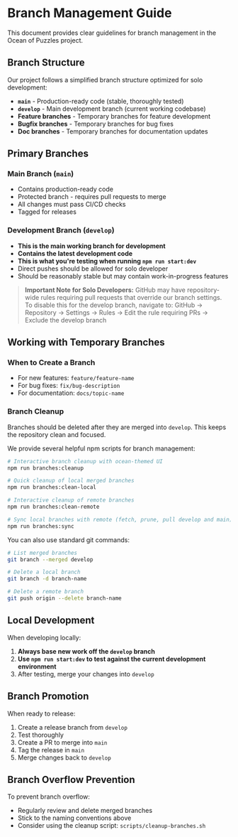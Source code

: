 # Branch Management Guide

This document provides clear guidelines for branch management in the Ocean of Puzzles project.

## Branch Structure

Our project follows a simplified branch structure optimized for solo development:

- **`main`** - Production-ready code (stable, thoroughly tested)
- **`develop`** - Main development branch (current working codebase)
- **Feature branches** - Temporary branches for feature development
- **Bugfix branches** - Temporary branches for bug fixes
- **Doc branches** - Temporary branches for documentation updates

## Primary Branches

### Main Branch (`main`)
- Contains production-ready code
- Protected branch - requires pull requests to merge
- All changes must pass CI/CD checks
- Tagged for releases

### Development Branch (`develop`)
- **This is the main working branch for development**
- **Contains the latest development code**
- **This is what you're testing when running `npm run start:dev`**
- Direct pushes should be allowed for solo developer
- Should be reasonably stable but may contain work-in-progress features

> **Important Note for Solo Developers:**
> GitHub may have repository-wide rules requiring pull requests that override our branch settings.
> To disable this for the develop branch, navigate to:
> GitHub → Repository → Settings → Rules → Edit the rule requiring PRs → Exclude the develop branch

## Working with Temporary Branches

### When to Create a Branch
- For new features: `feature/feature-name`
- For bug fixes: `fix/bug-description`
- For documentation: `docs/topic-name`

### Branch Cleanup
Branches should be deleted after they are merged into `develop`. This keeps the repository clean and focused.

We provide several helpful npm scripts for branch management:

```bash
# Interactive branch cleanup with ocean-themed UI
npm run branches:cleanup

# Quick cleanup of local merged branches
npm run branches:clean-local

# Interactive cleanup of remote branches
npm run branches:clean-remote

# Sync local branches with remote (fetch, prune, pull develop and main)
npm run branches:sync
```

You can also use standard git commands:
```bash
# List merged branches
git branch --merged develop

# Delete a local branch
git branch -d branch-name

# Delete a remote branch
git push origin --delete branch-name
```

## Local Development

When developing locally:

1. **Always base new work off the `develop` branch**
2. **Use `npm run start:dev` to test against the current development environment**
3. After testing, merge your changes into `develop`

## Branch Promotion

When ready to release:
1. Create a release branch from `develop`
2. Test thoroughly
3. Create a PR to merge into `main`
4. Tag the release in `main`
5. Merge changes back to `develop`

## Branch Overflow Prevention

To prevent branch overflow:
- Regularly review and delete merged branches
- Stick to the naming conventions above
- Consider using the cleanup script: `scripts/cleanup-branches.sh`